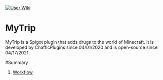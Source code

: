 [![User Wiki](https://img.shields.io/badge/Wiki-Users-blue)](https://github.com/Chafficui/MyTrip/wiki)

# MyTrip

MyTrip is a Spigot plugin that adds drugs to the world of Minecraft. It is developed by ChafficPlugins since 04/01/2020 and is open-source since 04/17/2021.

#Summary

1. [Workflow](#workflow)
